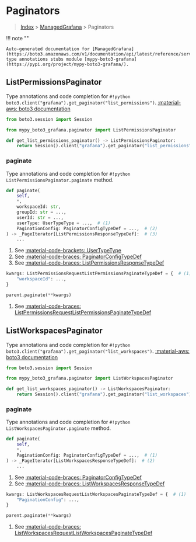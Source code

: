# Paginators

> [Index](../README.md) > [ManagedGrafana](./README.md) > Paginators

!!! note ""

    Auto-generated documentation for [ManagedGrafana](https://boto3.amazonaws.com/v1/documentation/api/latest/reference/services/grafana.html#ManagedGrafana)
    type annotations stubs module [mypy-boto3-grafana](https://pypi.org/project/mypy-boto3-grafana/).

## ListPermissionsPaginator

Type annotations and code completion for `#!python boto3.client("grafana").get_paginator("list_permissions")`.
[:material-aws: boto3 documentation](https://boto3.amazonaws.com/v1/documentation/api/latest/reference/services/grafana.html#ManagedGrafana.Paginator.ListPermissions)

```python title="Usage example"
from boto3.session import Session

from mypy_boto3_grafana.paginator import ListPermissionsPaginator

def get_list_permissions_paginator() -> ListPermissionsPaginator:
    return Session().client("grafana").get_paginator("list_permissions")
```


### paginate

Type annotations and code completion for `#!python ListPermissionsPaginator.paginate` method.

```python title="Method definition"
def paginate(
    self,
    *,
    workspaceId: str,
    groupId: str = ...,
    userId: str = ...,
    userType: UserTypeType = ...,  # (1)
    PaginationConfig: PaginatorConfigTypeDef = ...,  # (2)
) -> _PageIterator[ListPermissionsResponseTypeDef]:  # (3)
    ...
```

1. See [:material-code-brackets: UserTypeType](./literals.md#usertypetype) 
2. See [:material-code-braces: PaginatorConfigTypeDef](./type_defs.md#paginatorconfigtypedef) 
3. See [:material-code-braces: ListPermissionsResponseTypeDef](./type_defs.md#listpermissionsresponsetypedef) 


```python title="Usage example with kwargs"
kwargs: ListPermissionsRequestListPermissionsPaginateTypeDef = {  # (1)
    "workspaceId": ...,
}

parent.paginate(**kwargs)
```

1. See [:material-code-braces: ListPermissionsRequestListPermissionsPaginateTypeDef](./type_defs.md#listpermissionsrequestlistpermissionspaginatetypedef) 
## ListWorkspacesPaginator

Type annotations and code completion for `#!python boto3.client("grafana").get_paginator("list_workspaces")`.
[:material-aws: boto3 documentation](https://boto3.amazonaws.com/v1/documentation/api/latest/reference/services/grafana.html#ManagedGrafana.Paginator.ListWorkspaces)

```python title="Usage example"
from boto3.session import Session

from mypy_boto3_grafana.paginator import ListWorkspacesPaginator

def get_list_workspaces_paginator() -> ListWorkspacesPaginator:
    return Session().client("grafana").get_paginator("list_workspaces")
```


### paginate

Type annotations and code completion for `#!python ListWorkspacesPaginator.paginate` method.

```python title="Method definition"
def paginate(
    self,
    *,
    PaginationConfig: PaginatorConfigTypeDef = ...,  # (1)
) -> _PageIterator[ListWorkspacesResponseTypeDef]:  # (2)
    ...
```

1. See [:material-code-braces: PaginatorConfigTypeDef](./type_defs.md#paginatorconfigtypedef) 
2. See [:material-code-braces: ListWorkspacesResponseTypeDef](./type_defs.md#listworkspacesresponsetypedef) 


```python title="Usage example with kwargs"
kwargs: ListWorkspacesRequestListWorkspacesPaginateTypeDef = {  # (1)
    "PaginationConfig": ...,
}

parent.paginate(**kwargs)
```

1. See [:material-code-braces: ListWorkspacesRequestListWorkspacesPaginateTypeDef](./type_defs.md#listworkspacesrequestlistworkspacespaginatetypedef) 
